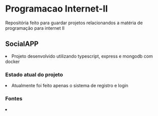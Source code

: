 # Programacao Internet-II
Repositória feito para guardar projetos relacionandos a matéria de programação para internet II

## SocialAPP

<li>Projeto desenvolvido utilizando typescript, express e mongodb com docker</li>

### Estado atual do projeto

<li>Atualmente foi feito apenas o sistema de registro e login</li>

### Fontes

<li></li>